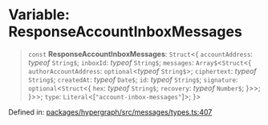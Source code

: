 # Variable: ResponseAccountInboxMessages

> `const` **ResponseAccountInboxMessages**: `Struct`\<\{ `accountAddress`: *typeof* `String$`; `inboxId`: *typeof* `String$`; `messages`: `Array$`\<`Struct`\<\{ `authorAccountAddress`: `optional`\<*typeof* `String$`\>; `ciphertext`: *typeof* `String$`; `createdAt`: *typeof* `Date$`; `id`: *typeof* `String$`; `signature`: `optional`\<`Struct`\<\{ `hex`: *typeof* `String$`; `recovery`: *typeof* `Number$`; \}\>\>; \}\>\>; `type`: `Literal`\<\[`"account-inbox-messages"`\]\>; \}\>

Defined in: [packages/hypergraph/src/messages/types.ts:407](https://github.com/hashirpm/hypergraph/blob/ab4ea1cdb9430798142e0d735aac9d31c2cf0ae0/packages/hypergraph/src/messages/types.ts#L407)

